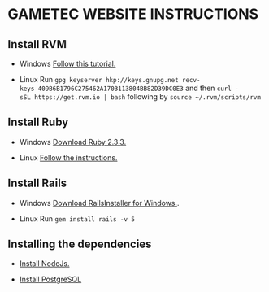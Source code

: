 # GAMETEC WEBSITE INSTRUCTIONS

## Install RVM

* Windows
[Follow this tutorial.](http://blog.developwithpassion.com/2012/03/30/installing-rvm-with-cygwin-on-windows/)


* Linux
Run `gpg ­­keyserver hkp://keys.gnupg.net ­­recv­keys 409B6B1796C275462A1703113804BB82D39DC0E3`
and then `curl ­sSL https://get.rvm.io | bash` following by `source ~/.rvm/scripts/rvm`

## Install Ruby

* Windows
[Download Ruby 2.3.3.](https://www.ruby-lang.org/pt/downloads/)

* Linux
[Follow the instructions.](https://www.ruby-lang.org/pt/documentation/installation/#apt)


## Install Rails

* Windows
[Download RailsInstaller for Windows.](https://s3.amazonaws.com/railsinstaller/Windows/railsinstaller-3.3.0.exe).

* Linux
Run `gem install rails -v 5`

## Installing the dependencies

* [Install NodeJs.](https://nodejs.org/en/download/)

* [Install PostgreSQL](https://www.postgresql.org/download/)

